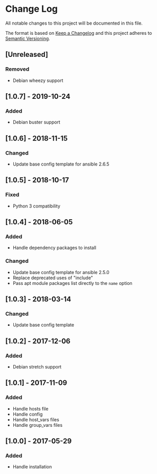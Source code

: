# Change Log
All notable changes to this project will be documented in this file.

The format is based on [Keep a Changelog](http://keepachangelog.com/)
and this project adheres to [Semantic Versioning](http://semver.org/).

## [Unreleased]
### Removed
- Debian wheezy support

## [1.0.7] - 2019-10-24
### Added
- Debian buster support

## [1.0.6] - 2018-11-15
### Changed
- Update base config template for ansible 2.6.5

## [1.0.5] - 2018-10-17
### Fixed
- Python 3 compatibility

## [1.0.4] - 2018-06-05
### Added
- Handle dependency packages to install

### Changed
- Update base config template for ansible 2.5.0
- Replace deprecated uses of "include"
- Pass apt module packages list directly to the `name` option

## [1.0.3] - 2018-03-14
### Changed
- Update base config template

## [1.0.2] - 2017-12-06
### Added
- Debian stretch support

## [1.0.1] - 2017-11-09
### Added
- Handle hosts file
- Handle config
- Handle host_vars files
- Handle group_vars files

## [1.0.0] - 2017-05-29
### Added
- Handle installation
